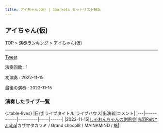 ```yaml
---
title: アイちゃん(仮) | 3markets セットリスト統計
---
```

## アイちゃん(仮)


[TOP](/setlist/) > [演奏ランキング](songs.html) > アイちゃん(仮)

___

<a href="https://twitter.com/share?ref_src=twsrc%5Etfw" data-text="3markets[ ]セットリスト > アイちゃん(仮)" class="twitter-share-button" data-via="3markets" data-hashtags="3markets" data-related="3markets" data-show-count="false">Tweet</a>

演奏回数
: 1

初演奏
: 2022-11-15

最後の演奏
: 2022-11-15

### 演奏したライブ一覧

{:.table-lives}
|日付|ライブタイトル|ライブハウス|出演者|コメント|
|---|------------|----------|-----|------|
|<span class="nowrap">2022-11-15</span>|[しゃおんちゃんの謝恩会](live042.html)|[赤羽ReNY alpha](livehouse046.html)|カザマタカフミ / Grand chocol8 / MAINAMIND / 魅||


<script async src="https://platform.twitter.com/widgets.js" charset="utf-8"></script>